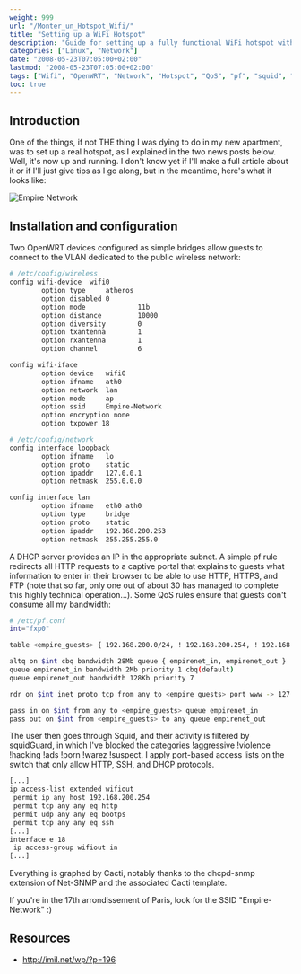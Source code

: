 ```yaml
---
weight: 999
url: "/Monter_un_Hotspot_Wifi/"
title: "Setting up a WiFi Hotspot"
description: "Guide for setting up a fully functional WiFi hotspot with OpenWRT, captive portal, and QoS"
categories: ["Linux", "Network"]
date: "2008-05-23T07:05:00+02:00"
lastmod: "2008-05-23T07:05:00+02:00"
tags: ["Wifi", "OpenWRT", "Network", "Hotspot", "QoS", "pf", "squid", "Firewall", "DHCP"]
toc: true
---
```


## Introduction

One of the things, if not THE thing I was dying to do in my new apartment, was to set up a real hotspot, as I explained in the two news posts below. Well, it's now up and running. I don't know yet if I'll make a full article about it or if I'll just give tips as I go along, but in the meantime, here's what it looks like:

![Empire Network](/images/empirenet.avif)

## Installation and configuration

Two OpenWRT devices configured as simple bridges allow guests to connect to the VLAN dedicated to the public wireless network:

```bash
# /etc/config/wireless
config wifi-device  wifi0
        option type     atheros
        option disabled 0
        option mode             11b
        option distance         10000
        option diversity        0
        option txantenna        1
        option rxantenna        1
        option channel          6

config wifi-iface
        option device   wifi0
        option ifname   ath0
        option network  lan
        option mode     ap
        option ssid     Empire-Network
        option encryption none
        option txpower 18
```

```bash
# /etc/config/network
config interface loopback
        option ifname   lo
        option proto    static
        option ipaddr   127.0.0.1
        option netmask  255.0.0.0

config interface lan
        option ifname   eth0 ath0
        option type     bridge
        option proto    static
        option ipaddr   192.168.200.253
        option netmask  255.255.255.0
```

A DHCP server provides an IP in the appropriate subnet. A simple pf rule redirects all HTTP requests to a captive portal that explains to guests what information to enter in their browser to be able to use HTTP, HTTPS, and FTP (note that so far, only one out of about 30 has managed to complete this highly technical operation...). Some QoS rules ensure that guests don't consume all my bandwidth:

```bash
# /etc/pf.conf
int="fxp0"

table <empire_guests> { 192.168.200.0/24, ! 192.168.200.254, ! 192.168.200.253, ! 192.168.200.252 }

altq on $int cbq bandwidth 28Mb queue { empirenet_in, empirenet_out }
queue empirenet_in bandwidth 2Mb priority 1 cbq(default)
queue empirenet_out bandwidth 128Kb priority 7

rdr on $int inet proto tcp from any to <empire_guests> port www -> 127.0.0.1 port 80

pass in on $int from any to <empire_guests> queue empirenet_in
pass out on $int from <empire_guests> to any queue empirenet_out
```

The user then goes through Squid, and their activity is filtered by squidGuard, in which I've blocked the categories !aggressive !violence !hacking !ads !porn !warez !suspect.
I apply port-based access lists on the switch that only allow HTTP, SSH, and DHCP protocols.

```bash
[...]
ip access-list extended wifiout
 permit ip any host 192.168.200.254
 permit tcp any any eq http
 permit udp any any eq bootps
 permit tcp any any eq ssh
[...]
interface e 18
 ip access-group wifiout in
[...]
```

Everything is graphed by Cacti, notably thanks to the dhcpd-snmp extension of Net-SNMP and the associated Cacti template.

If you're in the 17th arrondissement of Paris, look for the SSID "Empire-Network" :)

## Resources
- http://imil.net/wp/?p=196
